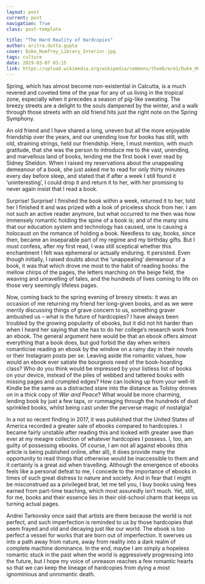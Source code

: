 ```yaml
---
layout: post
current: post
navigation: True
class: post-template

title: "The Hard Reality of Hardcopies"
author: aritra.dutta.gupta
cover: Duke_Humfrey_Library_Interior.jpg
tags: culture
date: 2019-03-07 03:15
link: https://upload.wikimedia.org/wikipedia/commons/thumb/e/e1/Duke_Humfrey%27s_Library_Interior_6%2C_Bodleian_Library%2C_Oxford%2C_UK_-_Diliff.jpg/1024px-Duke_Humfrey%27s_Library_Interior_6%2C_Bodleian_Library%2C_Oxford%2C_UK_-_Diliff.jpg
---
```

Spring, which has almost become non-existential in Calcutta, is a much revered
and coveted time of the year for any of us living in the tropical zone,
especially when it precedes a season of pig-like sweating. The breezy streets
are a delight to the souls dampened by the winter, and a walk through those
streets with an old friend hits just the right note on the Spring Symphony.

An old friend and I have shared a long, uneven but all the more enjoyable
friendship over the years, and our unending love for books has still, with old,
straining strings, held our friendship. Here, I must mention, with much
gratitude, that she was the person to introduce me to the vast, unending, and
marvellous land of books, lending me the first book I ever read by Sidney
Sheldon. When I raised my reservations about the unappealing demeanour of a
book, she just asked me to read for only thirty minutes every day before sleep,
and stated that if after a week I still found it ‘uninteresting’, I could drop
it and return it to her, with her promising to never again insist that I read a
book.

Surprise! Surprise! I finished the book within a week, returned it to her, told
her I finished it and was prized with a look of priceless shock from her. I am
not such an active reader anymore, but what occurred to me then was how
immensely romantic holding the spine of a book is; and of the many sins that our
education system and technology has caused, one is causing a holocaust on the
romance of holding a book. Needless to say, books, since then, became an
inseparable part of my regime and my birthday gifts. But I must confess, after
my first read, I was still sceptical whether this enchantment I felt was
ephemeral or actually enduring. It persisted. Even though initially, I raised
doubts about the ‘unappealing’ demeanour of a book, it was that which drove me
most to the habit of reading books: the mellow chirps of the pages, the letters
marching on the beige field, the weaving and unravelling of tales, and the
hundreds of lives coming to life on those very seemingly lifeless pages.

Now, coming back to the spring evening of breezy streets: it was an occasion of
me returning my friend her long-given books, and as we were merrily discussing
things of grave concern to us, something graver ambushed us – what is the future
of hardcopies? I have always been troubled by the growing popularity of ebooks,
but it did not hit harder than when I heard her saying that she has to do her
college’s research work from an ebook. The general argument here would be that
an ebook offers almost everything that a book does, but god forbid the day when
writers romanticise reading an ebook by the window on a rainy day in their
novels or their Instagram posts per se. Leaving aside the romantic values, how
would an ebook ever satiate the bourgeois need of the book-hoarding class? Who
do you think would be impressed by your listless list of books on your device,
instead of the piles of webbed and tattered books with missing pages and
crumpled edges? How can looking up from your well-lit Kindle be the same as a
distracted stare into the distance as Tolstoy drones on in a thick copy of *War
and Peace*? What would be more charming, lending book by just a few taps, or
rummaging through the hundreds of dust sprinkled books, whilst being cast under
the perverse magic of nostalgia?

In a not so recent finding in 2017, it was published that the United States of
America recorded a greater sale of ebooks compared to hardcopies. I became
fairly unstable after reading this and looked with greater awe than ever at my
meagre collection of whatever hardcopies I possess. I, too, am guilty of
possessing ebooks. Of course, I am not all against ebooks (this article is being
published online, after all), it does provide many the opportunity to read
things that otherwise would be inaccessible to them and it certainly is a great
aid when travelling. Although the emergence of ebooks feels like a personal
defeat to me, I concede to the importance of ebooks in times of such great
distress to nature and society. And in fear that I might be misconstrued as a
privileged brat, let me tell you, I buy books using fees earned from part-time
teaching, which most assuredly isn’t much. Yet, still, for me, books and their
essence lies in their old-school charm that keeps us turning actual pages.  

Andrei Tarkovsky once said that artists are there because the world is not
perfect, and such imperfection is reminded to us by those hardcopies that seem
frayed and old and decaying just like our world. The ebook is too perfect a
vessel for works that are born out of imperfection. It swerves us into a path
away from nature, away from reality into a dark realm of complete machine
dominance. In the end, maybe I am simply a hopeless romantic stuck in the past
when the world is aggressively progressing into the future, but I hope my voice
of unreason reaches a few romantic hearts so that we can keep the lineage of
hardcopies from dying a most ignominious and unromantic death.  
